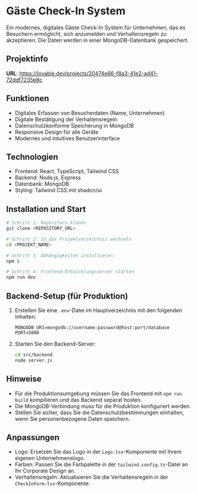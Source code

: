 
# Gäste Check-In System

Ein modernes, digitales Gäste Check-In System für Unternehmen, das es Besuchern ermöglicht, sich anzumelden und Verhaltensregeln zu akzeptieren. Die Daten werden in einer MongoDB-Datenbank gespeichert.

## Projektinfo

**URL**: https://lovable.dev/projects/20474e66-f8a3-41e2-ad41-72ddf7235e8c

## Funktionen

- Digitales Erfassen von Besucherdaten (Name, Unternehmen)
- Digitale Bestätigung der Verhaltensregeln
- Datenschutzkonforme Speicherung in MongoDB
- Responsive Design für alle Geräte
- Modernes und intuitives Benutzerinterface

## Technologien

- Frontend: React, TypeScript, Tailwind CSS
- Backend: Node.js, Express
- Datenbank: MongoDB
- Styling: Tailwind CSS mit shadcn/ui

## Installation und Start

```sh
# Schritt 1: Repository klonen
git clone <REPOSITORY_URL>

# Schritt 2: In das Projektverzeichnis wechseln
cd <PROJEKT_NAME>

# Schritt 3: Abhängigkeiten installieren
npm i

# Schritt 4: Frontend-Entwicklungsserver starten
npm run dev
```

## Backend-Setup (für Produktion)

1. Erstellen Sie eine `.env`-Datei im Hauptverzeichnis mit den folgenden Inhalten:
   ```
   MONGODB_URI=mongodb://username:password@host:port/database
   PORT=5000
   ```

2. Starten Sie den Backend-Server:
   ```sh
   cd src/backend
   node server.js
   ```

## Hinweise

- Für die Produktionsumgebung müssen Sie das Frontend mit `npm run build` kompilieren und das Backend separat hosten.
- Die MongoDB-Verbindung muss für die Produktion konfiguriert werden.
- Stellen Sie sicher, dass Sie die Datenschutzbestimmungen einhalten, wenn Sie personenbezogene Daten speichern.

## Anpassungen

- Logo: Ersetzen Sie das Logo in der `Logo.tsx`-Komponente mit Ihrem eigenen Unternehmenslogo.
- Farben: Passen Sie die Farbpalette in der `tailwind.config.ts`-Datei an Ihr Corporate Design an.
- Verhaltensregeln: Aktualisieren Sie die Verhaltensregeln in der `CheckInForm.tsx`-Komponente.
